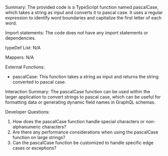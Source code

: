 Summary:
The provided code is a TypeScript function named pascalCase, which takes a string as input and converts it to pascal case. It uses a regular expression to identify word boundaries and capitalize the first letter of each word.

Import statements:
The code does not have any import statements or dependencies.

typeDef List:
N/A

Mappers:
N/A

External Functions:
- pascalCase: This function takes a string as input and returns the string converted to pascal case.

Interaction Summary:
The pascalCase function can be used within the larger application to convert strings to pascal case, which can be useful for formatting data or generating dynamic field names in GraphQL schemas.

Developer Questions:
1. How does the pascalCase function handle special characters or non-alphanumeric characters?
2. Are there any performance considerations when using the pascalCase function on large strings?
3. Can the pascalCase function be customized to handle specific edge cases or exceptions?